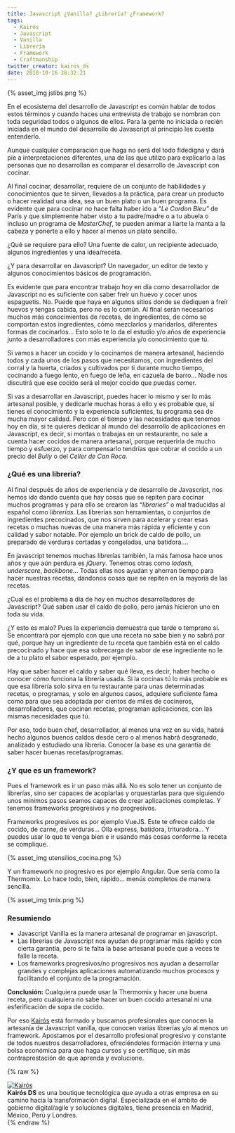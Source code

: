 ```yaml
---
title: Javascript ¿Vanilla? ¿Librería? ¿Framework?
tags:
  - Kairós
  - Javascript
  - Vanilla
  - Librería
  - Framework
  - Craftmanship
twitter_creator: kairos_ds
date: 2018-10-16 18:32:21
---
```


{% asset_img jslibs.png %}

En el ecosistema del desarrollo de Javascript es común hablar de todos estos términos y cuando haces una entrevista de trabajo se nombran con toda seguridad todos o algunos de ellos. Para la gente no iniciada o recién iniciada en el mundo del desarrollo de Javascript al principio les cuesta entenderlo.

Aunque cualquier comparación que haga no será del todo fidedigna y dará pie a interpretaciones diferentes, una de las que utilizo para explicarlo a las personas que no desarrollan es comparar el desarrollo de Javascript con cocinar.

<!-- more -->

Al final cocinar, desarrollar, requiere de un conjunto de habilidades y conocimientos que te sirven, llevados a la práctica, para crear un producto o hacer realidad una idea, sea un buen plato o un buen programa. Es evidente que para cocinar no hace falta haber ido a _“Le Cordon Bleu”_ de París y que simplemente haber visto a tu padre/madre o a tu abuela o incluso un programa de _MasterChef_, te pueden animar a liarte la manta a la cabeza y ponerte a ello y hacer al menos un plato sencillo.

¿Qué se requiere para ello? Una fuente de calor, un recipiente adecuado, algunos ingredientes y una idea/receta.

¿Y para desarrollar en Javascript? Un navegador, un editor de texto y algunos conocimientos básicos de programación.

Es evidente que para encontrar trabajo hoy en día como desarrollador de Javascript no es suficiente con saber freír un huevo y cocer unos espaguetis. No. Puede que haya en algunos sitios donde se dediquen a freír huevos y tengas cabida, pero no es lo común. Al final serán necesarios muchos más conocimientos de recetas, de ingredientes, de cómo se comportan estos ingredientes, cómo mezclarlos y maridarlos, diferentes formas de cocinarlos… Esto solo te lo da el estudio y/o años de experiencia junto a desarrolladores con más experiencia y/o conocimiento que tú.

Si vamos a hacer un cocido y lo cocinamos de manera artesanal, haciendo todos y cada unos de los pasos que necesitamos, con ingredientes del corral y la huerta, criados y cultivados por ti durante mucho tiempo, cocinando a fuego lento, en fuego de leña, en cazuela de barro… Nadie nos discutirá que ese cocido será el mejor cocido que puedas comer.

Si vas a desarrollar en Javascript, puedes hacer lo mismo y ser lo más artesanal posible, y dedicarle muchas horas a ello y es probable que, si tienes el conocimiento y la experiencia suficientes, tu programa sea de mucha mayor calidad. Pero con el tiempo y las necesidades que tenemos hoy en día, si te quieres dedicar al mundo del desarrollo de aplicaciones en Javascript, es decir, si montas o trabajas en un restaurante, no sale a cuenta hacer cocidos de manera artesanal, porque requeriría de mucho tiempo y esfuerzo, y para compensarlo tendrías que cobrar el cocido a un precio del _Bully_ o del _Celler de Can Roca_.

### ¿Qué es una librería?

Al final después de años de experiencia y de desarrollo de Javascript, nos hemos ido dando cuenta que hay cosas que se repiten para cocinar muchos programas y para ello se crearon las _“libraries”_ o mal traducidas al español como _librerías_. Las librerías son herramientas, o conjuntos de ingredientes precocinados, que nos sirven para acelerar y crear esas recetas o muchas nuevas de una manera más rápida y eficiente y con calidad y sabor notable. Por ejemplo un brick de caldo de pollo, un preparado de verduras cortadas y congeladas, una batidora....

En javascript tenemos muchas librerías también, la más famosa hace unos años y que aún perdura es _jQuery_. Tenemos otras como _lodash_, _underscore_, _backbone_… Todas ellas nos ayudan y ahorran tiempo para hacer nuestras recetas, dándonos cosas que se repiten en la mayoría de las recetas.

¿Cual es el problema a día de hoy en muchos desarrolladores de Javascript? Qué saben usar el caldo de pollo, pero jamás hicieron uno en toda su vida.

¿Y esto es malo? Pues la experiencia demuestra que tarde o temprano sí. Se encontrará por ejemplo con que una receta no sabe bien y no sabrá por qué, porque hay un ingrediente de tu receta que también está en el caldo precocinado y hace que esa sobrecarga de sabor de ese ingrediente no le de a tu plato el sabor esperado, por ejemplo.

Hay que saber hacer el caldo y saber qué lleva, es decir, haber hecho o conocer cómo funciona la librería usada. Si la cocinas tú lo más probable es que esa librería solo sirva en tu restaurante para unas determinadas recetas, o programas, y solo en algunos casos, adquiere suficiente fama como para que sea adoptada por cientos de miles de cocineros, desarrolladores, que cocinan recetas, programan aplicaciones, con las mismas necesidades que tú.

Por eso, todo buen chef, desarrollador, al menos una vez en su vida, habrá hecho algunos buenos caldos desde cero o al menos habrá desgranado, analizado y estudiado una librería.
Conocer la base es una garantía de saber hacer buenas recetas/programas.

### ¿Y que es un framework?

Pues el framework es ir un paso más allá. No es solo tener un conjunto de librerías, sino ser capaces de acoplarlas y orquestarlas para que siguiendo unos mínimos pasos seamos capaces de crear aplicaciones completas. Y tenemos frameworks progresivos y no progresivos.

Frameworks progresivos es por ejemplo VueJS. Este te ofrece caldo de cocido, de carne, de verduras… Olla express, batidora, trituradora… Y puedes usar lo que te venga bien e ir usando más cosas conforme la receta se complique.

{% asset_img utensilios_cocina.png %}

Y un framework no progresivo es por ejemplo Angular. Que sería como la Thermomix. Lo hace todo, bien, rápido… menús completos de manera sencilla.

{% asset_img tmix.png %}

### Resumiendo

- Javascript Vanilla es la manera artesanal de programar en javascript.
- Las librerías de Javascript nos ayudan de programar más rápido y con cierta garantía, pero si te falta la base artesanal puede que a veces te falle la receta.
- Los frameworks progresivos/no progresivos nos ayudan a desarrollar grandes y complejas aplicaciones automatizando muchos procesos y facilitando el conjunto de la programación.

**Conclusión:** Cualquiera puede usar la Thermomix y hacer una buena receta, pero cualquiera no sabe hacer un buen cocido artesanal ni una esferificación de sopa de cocido.

Por eso [Kairós](https://www.kairosds.com/) está formado y buscamos profesionales que conocen la artesanía de Javascript vanilla, que conocen varias librerías y/o al menos un framework. Apostamos por el desarrollo profesional progresivo y constante de todos nuestros desarrolladores, ofreciéndoles formación interna y una bolsa económica para que haga cursos y se certifique, sin más contraprestación de que aprenda y evolucione.

{% raw %}
<div class="sponsor" style="border-color: #fe7902">
  <a class="logo" href="https://www.kairosds.com/"><img src="kairos.png" alt="Kairós" /></a>
  <div class="bio">
    <strong>Kairós DS</strong> es una boutique tecnológica que ayuda a otras empresa en su camino hacia la transformación digital. Especializada en el ámbito de gobierno digital/agile y soluciones digitales, tiene presencia en Madrid, México, Perú y Londres.
  </div>
</div>
{% endraw %}
